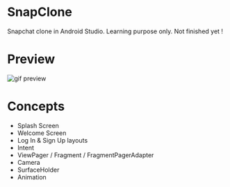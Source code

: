 # SnapClone

Snapchat clone in Android Studio. Learning purpose only. Not finished yet !

# Preview

![gif preview](https://github.com/maphdev/SnapClone/blob/master/preview.gif)

# Concepts

- Splash Screen
- Welcome Screen
- Log In & Sign Up layouts
- Intent
- ViewPager / Fragment / FragmentPagerAdapter
- Camera
- SurfaceHolder
- Animation
